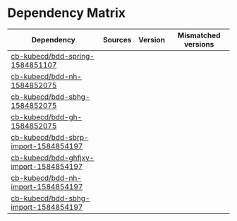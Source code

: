 # Dependency Matrix

Dependency | Sources | Version | Mismatched versions
---------- | ------- | ------- | -------------------
[cb-kubecd/bdd-spring-1584851107](https://github.com/cb-kubecd/bdd-spring-1584851107.git) |  | []() | 
[cb-kubecd/bdd-nh-1584852075](https://github.com/cb-kubecd/bdd-nh-1584852075.git) |  | []() | 
[cb-kubecd/bdd-sbhg-1584852075](https://github.com/cb-kubecd/bdd-sbhg-1584852075.git) |  | []() | 
[cb-kubecd/bdd-gh-1584852075](https://github.com/cb-kubecd/bdd-gh-1584852075.git) |  | []() | 
[cb-kubecd/bdd-sbrp-import-1584854197](https://github.com/cb-kubecd/bdd-sbrp-import-1584854197.git) |  | []() | 
[cb-kubecd/bdd-ghfjxy-import-1584854197](https://github.com/cb-kubecd/bdd-ghfjxy-import-1584854197.git) |  | []() | 
[cb-kubecd/bdd-nh-import-1584854197](https://github.com/cb-kubecd/bdd-nh-import-1584854197.git) |  | []() | 
[cb-kubecd/bdd-sbhg-import-1584854197](https://github.com/cb-kubecd/bdd-sbhg-import-1584854197.git) |  | []() | 
